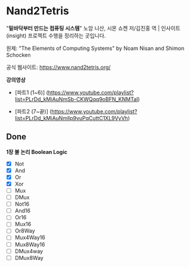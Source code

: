 # Nand2Tetris

"**밑바닥부터 만드는 컴퓨팅 시스템**" 노암 니산, 시몬 쇼켄 저/김진홍 역 | 인사이트(insight) 프로젝트 수행을 정리하는 곳입니다.

원제: "The Elements of Computing Systems" by Noam Nisan and Shimon Schocken

공식 웹사이트: https://www.nand2tetris.org/

**강의영상**

- [파트1 (1~6)] (https://www.youtube.com/playlist?list=PLrDd_kMiAuNmSb-CKWQqq9oBFN_KNMTaI)

- [파트2 (7~끝)] (https://www.youtube.com/playlist?list=PLrDd_kMiAuNmllp9vuPqCuttC1XL9VyVh)

## Done

**1장 불 논리 Boolean Logic**

- [x] Not
- [x] And
- [x] Or
- [x] Xor
- [ ] Mux
- [ ] DMux
- [ ] Not16
- [ ] And16
- [ ] Or16
- [ ] Mux16
- [ ] Or8Way
- [ ] Mux4Way16
- [ ] Mux8Way16
- [ ] DMux4way
- [ ] DMux8Way